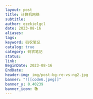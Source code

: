 ```yaml
---
layout: post
title: 计算机网络
subtitle: 
author: ezekielgcl
date: 2023-08-16
aliases: 
tags: 
keyword: 码农笔记
catalog: true
category: 码农笔记
status: 
link: 
BeginDate: 2023-08-16
EndDate: 
header-img: img/post-bg-re-vs-ng2.jpg
banner: "![[code6.jpeg]]"
banner_y: 0.40239
banner_icon: 📚
---
```



